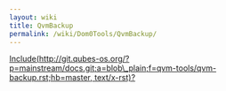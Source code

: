 ```yaml
---
layout: wiki
title: QvmBackup
permalink: /wiki/Dom0Tools/QvmBackup/
---
```


[Include(http://git.qubes-os.org/?p=mainstream/docs.git;a=blob\_plain;f=qvm-tools/qvm-backup.rst;hb=master, text/x-rst)?](/wiki/Dom0Tools/Include(http%3A/git.qubes-os.org?p=mainstream/docs.git;a=blob_plain;f=qvm-tools/qvm-backup.rst;hb=master,%20text/x-rst))
